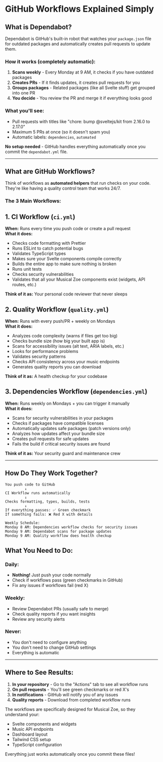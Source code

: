 # GitHub Workflows Explained Simply

## What is Dependabot?

Dependabot is GitHub's built-in robot that watches your `package.json` file for outdated packages and automatically creates pull requests to update them.

### How it works (completely automatic):

1. **Scans weekly** - Every Monday at 9 AM, it checks if you have outdated packages
2. **Creates PRs** - If it finds updates, it creates pull requests for you
3. **Groups packages** - Related packages (like all Svelte stuff) get grouped into one PR
4. **You decide** - You review the PR and merge it if everything looks good

### What you'll see:

- Pull requests with titles like "chore: bump @sveltejs/kit from 2.16.0 to 2.17.0"
- Maximum 5 PRs at once (so it doesn't spam you)
- Automatic labels: `dependencies`, `automated`

**No setup needed** - GitHub handles everything automatically once you commit the `dependabot.yml` file.

---

## What are GitHub Workflows?

Think of workflows as **automated helpers** that run checks on your code. They're like having a quality control team that works 24/7.

### The 3 Main Workflows:

## 1. CI Workflow (`ci.yml`)

**When:** Runs every time you push code or create a pull request  
**What it does:**

- Checks code formatting with Prettier
- Runs ESLint to catch potential bugs
- Validates TypeScript types
- Makes sure your Svelte components compile correctly
- Builds the entire app to make sure nothing is broken
- Runs unit tests
- Checks security vulnerabilities
- Validates that all your Musical Zoe components exist (widgets, API routes, etc.)

**Think of it as:** Your personal code reviewer that never sleeps

## 2. Quality Workflow (`quality.yml`)

**When:** Runs with every push/PR + weekly on Mondays  
**What it does:**

- Analyzes code complexity (warns if files get too big)
- Checks bundle size (how big your built app is)
- Scans for accessibility issues (alt text, ARIA labels, etc.)
- Looks for performance problems
- Validates security patterns
- Checks API consistency across your music endpoints
- Generates quality reports you can download

**Think of it as:** A health checkup for your codebase

## 3. Dependencies Workflow (`dependencies.yml`)

**When:** Runs weekly on Mondays + you can trigger it manually  
**What it does:**

- Scans for security vulnerabilities in your packages
- Checks if packages have compatible licenses
- Automatically updates safe packages (patch versions only)
- Analyzes how updates affect your bundle size
- Creates pull requests for safe updates
- Fails the build if critical security issues are found

**Think of it as:** Your security guard and maintenance crew

---

## How Do They Work Together?

```
You push code to GitHub
         ↓
CI Workflow runs automatically
         ↓
Checks formatting, types, builds, tests
         ↓
If everything passes: ✅ Green checkmark
If something fails: ❌ Red X with details
```

```
Weekly Schedule:
Monday 8 AM: Dependencies workflow checks for security issues
Monday 9 AM: Dependabot scans for package updates
Monday 9 AM: Quality workflow does health checkup
```

## What You Need to Do:

### Daily:

- **Nothing!** Just push your code normally
- Check if workflows pass (green checkmarks in GitHub)
- Fix any issues if workflows fail (red X)

### Weekly:

- Review Dependabot PRs (usually safe to merge)
- Check quality reports if you want insights
- Review any security alerts

### Never:

- You don't need to configure anything
- You don't need to change GitHub settings
- Everything is automatic

---

## Where to See Results:

1. **In your repository** - Go to the "Actions" tab to see all workflow runs
2. **On pull requests** - You'll see green checkmarks or red X's
3. **In notifications** - GitHub will notify you of any issues
4. **Quality reports** - Download from completed workflow runs

The workflows are specifically designed for Musical Zoe, so they understand your:

- Svelte components and widgets
- Music API endpoints
- Dashboard layout
- Tailwind CSS setup
- TypeScript configuration

Everything just works automatically once you commit these files!

